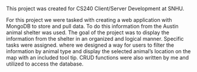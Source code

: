 This project was created for CS240 Client/Server Development at SNHU.

For this project we were tasked with creating a web application with MongoDB to store and pull data. To do this information from the Austin animal 
shelter was used. The goal of the project was to display the information from the shelter in an organized and logical manner. Specific tasks were assigned.
where we designed a way for users to filter the information by animal type and display the selected animal’s location on the map with an included tool tip. 
CRUD functions were also written by me and utilized to access the database.
